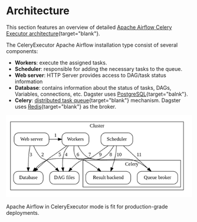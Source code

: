 # Architecture

This section features an overview of detailed [Apache Airflow Celery Executor architecture](https://airflow.apache.org/docs/apache-airflow/stable/core-concepts/executor/celery.html#architecture){target="blank"}.

The CeleryExecutor Apache Airflow installation type consist of several components:

- **Workers**: execute the assigned tasks.
- **Scheduler**: responsible for adding the necessary tasks to the queue.
- **Web server**: HTTP Server provides access to DAG/task status information
- **Database**: contains information about the status of tasks, DAGs, Variables, connections, etc. Dagster uses [PostgreSQL](https://www.postgresql.org/){target="balnk"}.
- **Celery**: [distributed task queue](https://docs.celeryq.dev/en/stable/){target="blank"} mechanism. Dagster uses [Redis](https://docs.celeryq.dev/en/stable/getting-started/backends-and-brokers/redis.html){target="blank"} as the broker.

![Apache Airflow CeleryExecutor architecture](../../assets/images/celeryexecutor_architecture.png)

Apache Airflow in CeleryExecutor mode is fit for production-grade deployments.
